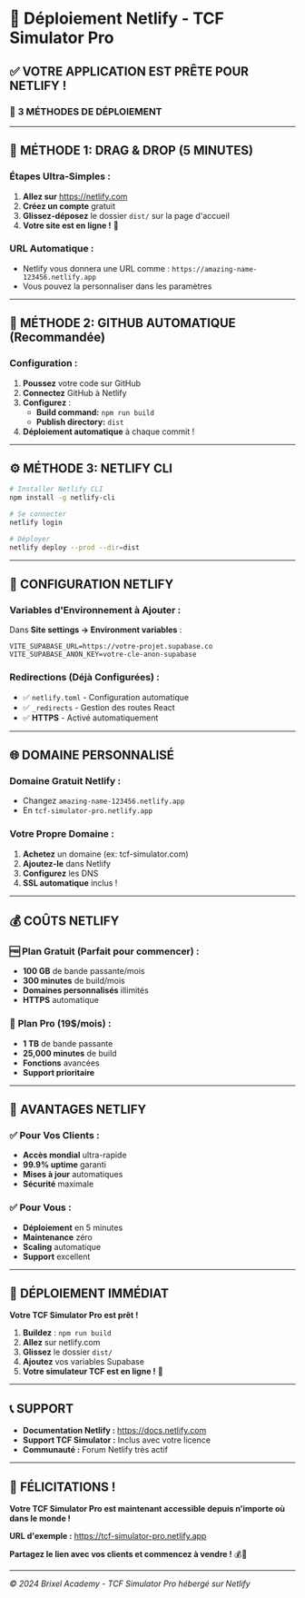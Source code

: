 # 🚀 Déploiement Netlify - TCF Simulator Pro

## ✅ **VOTRE APPLICATION EST PRÊTE POUR NETLIFY !**

### 🎯 **3 MÉTHODES DE DÉPLOIEMENT**

---

## 🚀 **MÉTHODE 1: DRAG & DROP (5 MINUTES)**

### **Étapes Ultra-Simples :**
1. **Allez sur** https://netlify.com
2. **Créez un compte** gratuit
3. **Glissez-déposez** le dossier `dist/` sur la page d'accueil
4. **Votre site est en ligne !** 🎉

### **URL Automatique :**
- Netlify vous donnera une URL comme : `https://amazing-name-123456.netlify.app`
- Vous pouvez la personnaliser dans les paramètres

---

## 🔗 **MÉTHODE 2: GITHUB AUTOMATIQUE (Recommandée)**

### **Configuration :**
1. **Poussez** votre code sur GitHub
2. **Connectez** GitHub à Netlify
3. **Configurez** :
   - **Build command:** `npm run build`
   - **Publish directory:** `dist`
4. **Déploiement automatique** à chaque commit !

---

## ⚙️ **MÉTHODE 3: NETLIFY CLI**

```bash
# Installer Netlify CLI
npm install -g netlify-cli

# Se connecter
netlify login

# Déployer
netlify deploy --prod --dir=dist
```

---

## 🔧 **CONFIGURATION NETLIFY**

### **Variables d'Environnement à Ajouter :**
Dans **Site settings → Environment variables** :

```
VITE_SUPABASE_URL=https://votre-projet.supabase.co
VITE_SUPABASE_ANON_KEY=votre-cle-anon-supabase
```

### **Redirections (Déjà Configurées) :**
- ✅ `netlify.toml` - Configuration automatique
- ✅ `_redirects` - Gestion des routes React
- ✅ **HTTPS** - Activé automatiquement

---

## 🌐 **DOMAINE PERSONNALISÉ**

### **Domaine Gratuit Netlify :**
- Changez `amazing-name-123456.netlify.app`
- En `tcf-simulator-pro.netlify.app`

### **Votre Propre Domaine :**
1. **Achetez** un domaine (ex: tcf-simulator.com)
2. **Ajoutez-le** dans Netlify
3. **Configurez** les DNS
4. **SSL automatique** inclus !

---

## 💰 **COÛTS NETLIFY**

### 🆓 **Plan Gratuit (Parfait pour commencer) :**
- **100 GB** de bande passante/mois
- **300 minutes** de build/mois
- **Domaines personnalisés** illimités
- **HTTPS** automatique

### 💎 **Plan Pro (19$/mois) :**
- **1 TB** de bande passante
- **25,000 minutes** de build
- **Fonctions** avancées
- **Support prioritaire**

---

## 🎯 **AVANTAGES NETLIFY**

### ✅ **Pour Vos Clients :**
- **Accès mondial** ultra-rapide
- **99.9% uptime** garanti
- **Mises à jour** automatiques
- **Sécurité** maximale

### ✅ **Pour Vous :**
- **Déploiement** en 5 minutes
- **Maintenance** zéro
- **Scaling** automatique
- **Support** excellent

---

## 🚀 **DÉPLOIEMENT IMMÉDIAT**

**Votre TCF Simulator Pro est prêt !**

1. **Buildez** : `npm run build`
2. **Allez** sur netlify.com
3. **Glissez** le dossier `dist/`
4. **Ajoutez** vos variables Supabase
5. **Votre simulateur TCF est en ligne !** 🎉

---

## 📞 **SUPPORT**

- **Documentation Netlify :** https://docs.netlify.com
- **Support TCF Simulator :** Inclus avec votre licence
- **Communauté :** Forum Netlify très actif

---

## 🎉 **FÉLICITATIONS !**

**Votre TCF Simulator Pro est maintenant accessible depuis n'importe où dans le monde !**

**URL d'exemple :** https://tcf-simulator-pro.netlify.app

**Partagez le lien avec vos clients et commencez à vendre !** 💰🚀

---

*© 2024 Brixel Academy - TCF Simulator Pro hébergé sur Netlify*